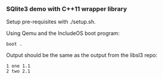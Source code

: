 ### SQlite3 demo with C++11 wrapper library

Setup pre-requisites with ./setup.sh.

Using Qemu and the IncludeOS boot program:
```
boot .
```

Output should be the same as the output from the libsl3 repo:

```
1 one 1.1
2 two 2.1
```
